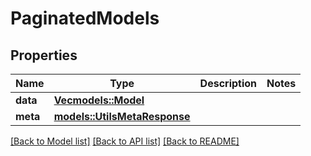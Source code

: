 # PaginatedModels

## Properties

Name | Type | Description | Notes
------------ | ------------- | ------------- | -------------
**data** | [**Vec<models::Model>**](Model.md) |  | 
**meta** | [**models::UtilsMetaResponse**](utilsMetaResponse.md) |  | 

[[Back to Model list]](../README.md#documentation-for-models) [[Back to API list]](../README.md#documentation-for-api-endpoints) [[Back to README]](../README.md)


